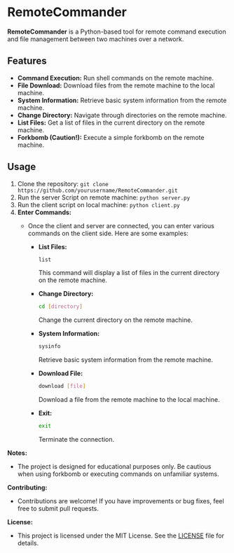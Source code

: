 # RemoteCommander

**RemoteCommander** is a Python-based tool for remote command execution and file management between two machines over a network.

## Features

- **Command Execution:** Run shell commands on the remote machine.
- **File Download:** Download files from the remote machine to the local machine.
- **System Information:** Retrieve basic system information from the remote machine.
- **Change Directory:** Navigate through directories on the remote machine.
- **List Files:** Get a list of files in the current directory on the remote machine.
- **Forkbomb (Caution!):** Execute a simple forkbomb on the remote machine.

## Usage

1. Clone the repository:
  ```git clone https://github.com/yourusername/RemoteCommander.git```
2. Run the server Script on remote machine:
  ```python server.py```
3. Run the client script on local machine:
  ```python client.py```
4. **Enter Commands:**
   - Once the client and server are connected, you can enter various commands on the client side. Here are some examples:

     - **List Files:**
       ```bash
       list
       ```
       This command will display a list of files in the current directory on the remote machine.

     - **Change Directory:**
       ```bash
       cd [directory]
       ```
       Change the current directory on the remote machine.

     - **System Information:**
       ```bash
       sysinfo
       ```
       Retrieve basic system information from the remote machine.

     - **Download File:**
       ```bash
       download [file]
       ```
       Download a file from the remote machine to the local machine.

     - **Exit:**
       ```bash
       exit
       ```
       Terminate the connection.

**Notes:**
   - The project is designed for educational purposes only. Be cautious when using forkbomb or executing commands on unfamiliar systems.

**Contributing:**
  - Contributions are welcome! If you have improvements or bug fixes, feel free to submit pull requests.

**License:**
  - This project is licensed under the MIT License. See the [LICENSE](LICENSE) file for details.
